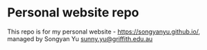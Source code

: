 # Personal website repo
This repo is for my personal website - https://songyanyu.github.io/, managed by Songyan Yu <sunny.yu@griffith.edu.au>
